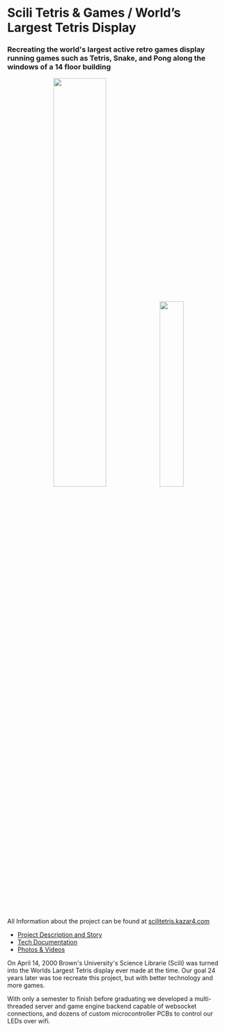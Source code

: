 # Scili Tetris & Games / World’s Largest Tetris Display

### Recreating the world's largest active retro games display running games such as Tetris, Snake, and Pong along the windows of a 14 floor building

<p align="center" width="100%">
    <img width="49%" src="https://scilitetris.kazar4.com/media/scilinobg.png">
    <img width="33%" src="https://scilitetris.kazar4.com/photos/display/18.jpeg">
</p>

All Information about the project can be found at [scilitetris.kazar4.com](https://scilitetris.kazar4.com)
- [Project Description and Story](https://scilitetris.kazar4.com/about.html)
- [Tech Documentation](https://scilitetris.kazar4.com/tech.html)
- [Photos & Videos](https://scilitetris.kazar4.com/photos.html)

On April 14, 2000 Brown's University's Science Librarie (Scili) was turned into the Worlds Largest Tetris display ever made at the time. Our goal 24 years later was toe recreate this project, but with better technology and more games. 

With only a semester to finish before graduating we developed a multi-threaded server and game engine backend capable of websocket connections, and
dozens of custom microcontroller PCBs to control our LEDs over wifi.
